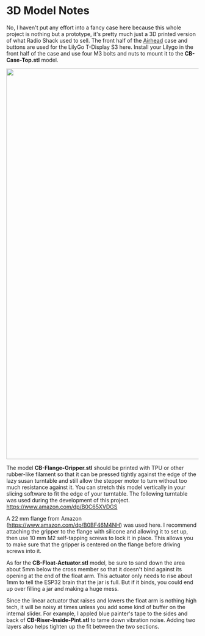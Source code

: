# 3D Model Notes

No, I haven't put any effort into a fancy case here because this whole project is nothing but a prototype, it's pretty much just a 3D printed version of what Radio Shack used to sell. The front half of the [Airhead](https://github.com/larry-athey/airhead) case and buttons are used for the LilyGo T-Display S3 here. Install your Lilygo in the front half of the case and use four M3 bolts and nuts to mount it to the **CB-Case-Top.stl** model.

<img width="1024" src="https://github.com/user-attachments/assets/58808227-68ae-4d1a-b59f-1ea3bf1fd624">

The model **CB-Flange-Gripper.stl** should be printed with TPU or other rubber-like filament so that it can be pressed tightly against the edge of the lazy susan turntable and still allow the stepper motor to turn without too much resistance against it. You can stretch this model vertically in your slicing software to fit the edge of your turntable. The following turntable was used during the development of this project. https://www.amazon.com/dp/B0C65XVDGS

A 22 mm flange from Amazon (https://www.amazon.com/dp/B0BF46M4NH) was used here. I recommend attaching the gripper to the flange with silicone and allowing it to set up, then use 10 mm M2 self-tapping screws to lock it in place. This allows you to make sure that the gripper is centered on the flange before driving screws into it.

As for the **CB-Float-Actuator.stl** model, be sure to sand down the area about 5mm below the cross member so that it doesn't bind against its opening at the end of the float arm. This actuator only needs to rise about 1mm to tell the ESP32 brain that the jar is full. But if it binds, you could end up over filling a jar and making a huge mess.

Since the linear actuator that raises and lowers the float arm is nothing high tech, it will be noisy at times unless you add some kind of buffer on the internal slider. For example, I appled blue painter's tape to the sides and back of **CB-Riser-Inside-Pint.stl** to tame down vibration noise. Adding two layers also helps tighten up the fit between the two sections.
